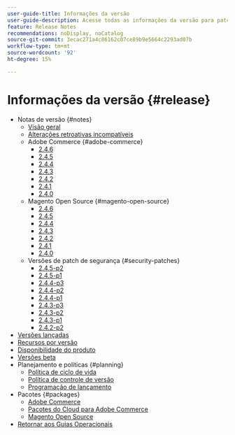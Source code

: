 ```yaml
---
user-guide-title: Informações da versão
user-guide-description: Acesse todas as informações da versão para patches e serviços da Adobe Commerce em um único lugar.
feature: Release Notes
recommendations: noDisplay, noCatalog
source-git-commit: 3ecac271a4c86162c07ce89b9e5664c2293ad07b
workflow-type: tm+mt
source-wordcount: '92'
ht-degree: 15%

---
```



# Informações da versão {#release}

- Notas de versão {#notes}
   - [Visão geral](release-notes/overview.md)
   - [Alterações retroativas incompatíveis](backward-incompatible-changes.md)
   - Adobe Commerce {#adobe-commerce}
      - [2.4.6](release-notes/commerce/2-4-6.md)
      - [2.4.5](release-notes/commerce/2-4-5.md)
      - [2.4.4](release-notes/commerce/2-4-4.md)
      - [2.4.3](release-notes/commerce/2-4-3.md)
      - [2.4.2](release-notes/commerce/2-4-2.md)
      - [2.4.1](release-notes/commerce/2-4-1.md)
      - [2.4.0](release-notes/commerce/2-4-0.md)
   - Magento Open Source {#magento-open-source}
      - [2.4.6](release-notes/open-source/2-4-6.md)
      - [2.4.5](release-notes/open-source/2-4-5.md)
      - [2.4.4](release-notes/open-source/2-4-4.md)
      - [2.4.3](release-notes/open-source/2-4-3.md)
      - [2.4.2](release-notes/open-source/2-4-2.md)
      - [2.4.1](release-notes/open-source/2-4-1.md)
      - [2.4.0](release-notes/open-source/2-4-0.md)
   - Versões de patch de segurança {#security-patches}
      - [2.4.5-p2](release-notes/security/2-4-5-p2.md)
      - [2.4.5-p1](release-notes/security/2-4-5-p1.md)
      - [2.4.4-p3](release-notes/security/2-4-4-p3.md)
      - [2.4.4-p2](release-notes/security/2-4-4-p2.md)
      - [2.4.4-p1](release-notes/security/2-4-4-p1.md)
      - [2.4.3-p3](release-notes/security/2-4-3-p3.md)
      - [2.4.3-p2](release-notes/security/2-4-3-p2.md)
      - [2.4.3-p1](release-notes/security/2-4-3-p1.md)
      - [2.4.2-p2](release-notes/security/2-4-2-p2.md)
- [Versões lançadas](versions.md)
- [Recursos por versão](features.md)
- [Disponibilidade do produto](product-availability.md)
- [Versões beta](beta.md)
- Planejamento e políticas {#planning}
   - [Política de ciclo de vida](lifecycle-policy.md)
   - [Política de controle de versão](versioning-policy.md)
   - [Programação de lançamento](schedule.md)
- Pacotes {#packages}
   - [Adobe Commerce](packages/adobe-commerce.md)
   - [Pacotes do Cloud para Adobe Commerce](packages/cloud.md)
   - [Magento Open Source](packages/magento-open-source.md)
- [Retornar aos Guias Operacionais](https://experienceleague.adobe.com/docs/commerce-operations/operational-guides/home.html)
